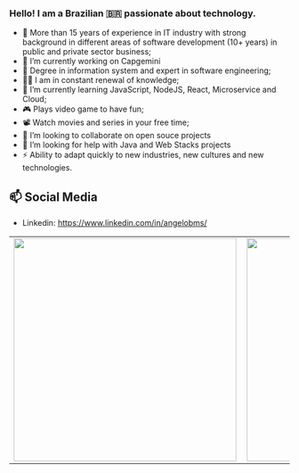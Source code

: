 ### Hello! I am a Brazilian 🇧🇷️ passionate about technology.

- 🔭 More than 15 years of experience in IT industry with strong background in different areas of software development (10+ years) in public and private sector business;
- 👷️ I’m currently working on Capgemini
- 🌱 Degree in information system and expert in software engineering;
- 👨‍💻️ I am in constant renewal of knowledge;
- 🚀️ I’m currently learning JavaScript, NodeJS, React, Microservice and Cloud;
- 🎮️ Plays video game to have fun;
- 📽️ Watch movies and series in your free time; 
- 👯 I’m looking to collaborate on open souce projects 
- 🤔 I’m looking for help with Java and Web Stacks projects
- ⚡️ Ability to adapt quickly to new industries, new cultures and new technologies. 

## 📫 Social Media

 - Linkedin: https://www.linkedin.com/in/angelobms/
 
 <table>
  <tr>
    <td><img width="400px" align="left" src="https://github-readme-stats.vercel.app/api?username=angelobms&count_private=true&show_icons=true" /></td>
    <td><img width="400px" align="left" src="https://github-readme-stats.vercel.app/api/top-langs?username=angelobms&layout=compact" /></td>
  </tr>
</table>

